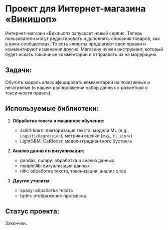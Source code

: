 # Проект для Интернет-магазина «Викишоп»
Интернет-магазин «Викишоп» запускает новый сервис. Теперь пользователи могут редактировать и дополнять описания товаров, как в вики-сообществах. То есть клиенты предлагают свои правки и комментируют изменения других. Магазину нужен инструмент, который будет искать токсичные комментарии и отправлять их на модерацию.

## Задачи:
Обучить модель классифицировать комментарии на позитивные и негативные (в нашем распоряжении набор данных с разметкой о токсичности правок). 

## Используемые библиотеки:
1. **Обработка текста и машинное обучение:**
   - scikit-learn: векторизация текста, модели ML (e.g., `LogisticRegression`), метрики оценки (e.g., `f1_score`)
   - LightGBM, CatBoost: модели градиентного бустинга

2. **Анализ данных и визуализация:**
   - pandas, numpy: обработка и анализ данных
   - matplotlib: визуализация данных
   - nltk: обработка текста, токенизация, анализ слов

3. **Другие утилиты:**
   - spacy: обработка текста
   - tqdm: отображение прогресса
  
## Статус проекта:
Закончен.
